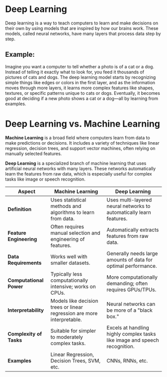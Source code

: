 
# Deep Learning
Deep learning is a way to teach computers to learn and make decisions on their own by using models that are inspired by how our brains work. 
These models, called neural networks, have many layers that process data step by step.

## Example:
Imagine you want a computer to tell whether a photo is of a cat or a dog. 
Instead of telling it exactly what to look for, you feed it thousands of pictures of cats and dogs. 
The deep learning model starts by recognizing simple things like edges or colors in the first layer, and as the information moves through more layers, 
it learns more complex features like shapes, textures, or specific patterns unique to cats or dogs. 
Eventually, it becomes good at deciding if a new photo shows a cat or a dog—all by learning from examples.

# Deep Learning vs. Machine Learning

**Machine Learning** is a broad field where computers learn from data to make predictions or decisions. It includes a variety of techniques like linear regression, decision trees, and support vector machines, often relying on manually selected features.

**Deep Learning** is a specialized branch of machine learning that uses artificial neural networks with many layers. These networks automatically learn the features from raw data, which is especially useful for complex tasks like image or speech recognition.


| **Aspect**              | **Machine Learning**                                          | **Deep Learning**                                                     |
|-------------------------|---------------------------------------------------------------|----------------------------------------------------------------------|
| **Definition**          | Uses statistical methods and algorithms to learn from data.   | Uses multi-layered neural networks to automatically learn features.  |
| **Feature Engineering** | Often requires manual selection and engineering of features.  | Automatically extracts features from raw data.                       |
| **Data Requirements**   | Works well with smaller datasets.                             | Generally needs large amounts of data for optimal performance.         |
| **Computational Power** | Typically less computationally intensive; works on CPUs.       | More computationally demanding; often requires GPUs/TPUs.              |
| **Interpretability**    | Models like decision trees or linear regression are more interpretable. | Neural networks can be more of a "black box."                          |
| **Complexity of Tasks** | Suitable for simpler to moderately complex tasks.             | Excels at handling highly complex tasks like image and speech recognition. |
| **Examples**            | Linear Regression, Decision Trees, SVM, etc.                  | CNNs, RNNs, etc.                                                       |


